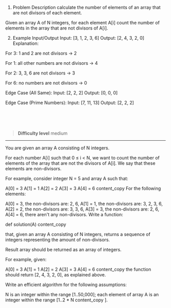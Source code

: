 1. Problem Description
  calculate the number of elements of an array that are not divisors of each element.

Given an array A of N integers, for each element A[i] count the number of elements in the array that are not divisors of A[i].

2. Example Input/Output
Input: [3, 1, 2, 3, 6]
Output: [2, 4, 3, 2, 0]
Explanation:

For 3: 1 and 2 are not divisors → 2

For 1: all other numbers are not divisors → 4

For 2: 3, 3, 6 are not divisors → 3

For 6: no numbers are not divisors → 0

Edge Case (All Same):
Input: [2, 2, 2]
Output: [0, 0, 0]

Edge Case (Prime Numbers):
Input: [7, 11, 13]
Output: [2, 2, 2]


<br><br><br>

> **Difficulty level**
> medium

---

You are given an array A consisting of N integers.

For each number A[i] such that 0 ≤ i < N, we want to count the number of elements of the array that are not the divisors of A[i]. We say that these elements are non-divisors.

For example, consider integer N = 5 and array A such that:

A[0] = 3 A[1] = 1 A[2] = 2 A[3] = 3 A[4] = 6
content_copy
For the following elements:

A[0] = 3, the non-divisors are: 2, 6,
A[1] = 1, the non-divisors are: 3, 2, 3, 6,
A[2] = 2, the non-divisors are: 3, 3, 6,
A[3] = 3, the non-divisors are: 2, 6,
A[4] = 6, there aren't any non-divisors.
Write a function:

def solution(A)
content_copy

that, given an array A consisting of N integers, returns a sequence of integers representing the amount of non-divisors.

Result array should be returned as an array of integers.

For example, given:

A[0] = 3 A[1] = 1 A[2] = 2 A[3] = 3 A[4] = 6
content_copy
the function should return [2, 4, 3, 2, 0], as explained above.

Write an efficient algorithm for the following assumptions:

N is an integer within the range [1..50,000];
each element of array A is an integer within the range [1..2 * N
content_copy
].